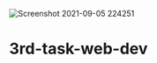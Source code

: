 ![Screenshot 2021-09-05 224251](https://user-images.githubusercontent.com/88795536/132135456-49b65ced-15ca-4021-82de-ab9757cbcc43.jpg)
# 3rd-task-web-dev
